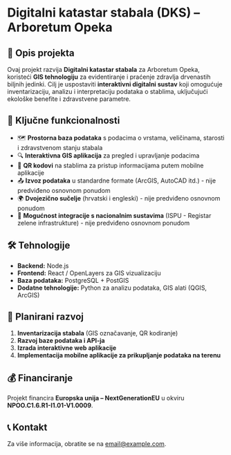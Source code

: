# Digitalni katastar stabala (DKS) – Arboretum Opeka

## 📌 Opis projekta
Ovaj projekt razvija **Digitalni katastar stabala** za Arboretum Opeka, koristeći **GIS tehnologiju** za evidentiranje i praćenje zdravlja drvenastih biljnih jedinki. Cilj je uspostaviti **interaktivni digitalni sustav** koji omogućuje inventarizaciju, analizu i interpretaciju podataka o stablima, uključujući ekološke benefite i zdravstvene parametre.

## 🚀 Ključne funkcionalnosti
- 🗺 **Prostorna baza podataka** s podacima o vrstama, veličinama, starosti i zdravstvenom stanju stabala
- 🔍 **Interaktivna GIS aplikacija** za pregled i upravljanje podacima
- 📱 **QR kodovi** na stablima za pristup informacijama putem mobilne aplikacije
- 📤 **Izvoz podataka** u standardne formate (ArcGIS, AutoCAD itd.) - nije predviđeno osnovnom ponudom
- 🌍 **Dvojezično sučelje** (hrvatski i engleski) - nije predviđeno osnovnom ponudom
- 🔗 **Mogućnost integracije s nacionalnim sustavima** (ISPU - Registar zelene infrastrukture) - nije predviđeno osnovnom ponudom

## 🛠 Tehnologije
- **Backend:** Node.js
- **Frontend:** React / OpenLayers za GIS vizualizaciju
- **Baza podataka:** PostgreSQL + PostGIS
- **Dodatne tehnologije:** Python za analizu podataka, GIS alati (QGIS, ArcGIS)

## 📅 Planirani razvoj
1. **Inventarizacija stabala** (GIS označavanje, QR kodiranje)
2. **Razvoj baze podataka i API-ja**
3. **Izrada interaktivne web aplikacije** 
4. **Implementacija mobilne aplikacije za prikupljanje podataka na terenu**

## 💰 Financiranje
Projekt financira **Europska unija – NextGenerationEU** u okviru **NPOO.C1.6.R1-I1.01-V1.0009**.

## 📞 Kontakt
Za više informacija, obratite se na [email@example.com](mailto:email@example.com).
